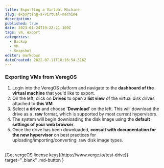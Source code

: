 ```yaml
---
title: Exporting a Virtual Machine
slug: exporting-a-virtual-machine
description: 
published: true
date: 2023-01-24T19:22:21.109Z
tags: vm, export
categories:
  - Backup
  - VM
  - Snapshot
editor: markdown
dateCreated: 2022-07-11T18:16:54.516Z
---
```


### Exporting VMs from VeregOS

1. Login into the VeregOS platform and navigate to the **dashboard of the virtual machine** that you'd like to export.
1. On the left, click on **Drives** to open a **list view** of the virtual disk drives attached to **this VM**.
1. Select **a drive** and choose '**Download**' on the left.  This will download the drive as a **.raw** format, which is supported by most current hypervisors.
1. The system will begin downloading the disk image using the **default settings of your web browser**.
1. Once the drive has been downloaded, **consult with documentation for the new hypervisor** on best practices for uploading/importing/converting .raw disk image types.

<br>
[Get vergeOS license keys](https://www.verge.io/test-drive){ target="_blank" .md-button }